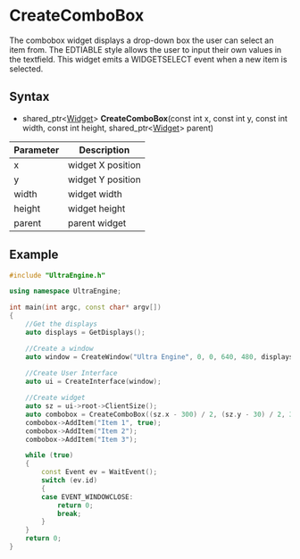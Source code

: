 # CreateComboBox #

The combobox widget displays a drop-down box the user can select an item from. The EDTIABLE style allows the user to input their own values in the textfield. This widget emits a WIDGETSELECT event when a new item is selected.

## Syntax ##
- shared_ptr<[Widget](Widget.md)\> **CreateComboBox**(const int x, const int y, const int width, const int height, shared_ptr<[Widget](Widget.md)\> parent)

| Parameter | Description |
| --- | --- |
| x | widget X position |
| y | widget Y position |
| width | widget width |
| height | widget height |
| parent | parent widget |

## Example ##
```c++
#include "UltraEngine.h"

using namespace UltraEngine;

int main(int argc, const char* argv[])
{
    //Get the displays
    auto displays = GetDisplays();

    //Create a window
    auto window = CreateWindow("Ultra Engine", 0, 0, 640, 480, displays[0]);
    
    //Create User Interface
    auto ui = CreateInterface(window);

    //Create widget
    auto sz = ui->root->ClientSize();
    auto combobox = CreateComboBox((sz.x - 300) / 2, (sz.y - 30) / 2, 300, 30, ui->root);
    combobox->AddItem("Item 1", true);
    combobox->AddItem("Item 2");
    combobox->AddItem("Item 3");

    while (true)
    {
        const Event ev = WaitEvent();
        switch (ev.id)
        {
        case EVENT_WINDOWCLOSE:
            return 0;
            break;
        }
    }
    return 0;
}
```
